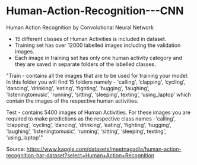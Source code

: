 # Human-Action-Recognition---CNN
Human Action Recognition by Convolutional Neural Network

* 15 different classes of Human Activities is included in dataset.
* Training set has over 12000 labelled images including the validation images.
* Each image in training set has only one human activity category and they are saved in separate folders of the labelled classes.

"Train - contains all the images that are to be used for training your model. In this folder you will find 15 folders namely - 'calling', ’clapping’, ’cycling’, ’dancing’, ‘drinking’, ‘eating’, ‘fighting’, ‘hugging’, ‘laughing’, ‘listeningtomusic’, ‘running’, ‘sitting’, ‘sleeping’, texting’, ‘using_laptop’ which contain the images of the respective human activities.

Test - contains 5400 images of Human Activities. For these images you are required to make predictions as the respective class names -'calling', ’clapping’, ’cycling’, ’dancing’, ‘drinking’, ‘eating’, ‘fighting’, ‘hugging’, ‘laughing’, ‘listeningtomusic’, ‘running’, ‘sitting’, ‘sleeping’, texting’, ‘using_laptop’."

Source: https://www.kaggle.com/datasets/meetnagadia/human-action-recognition-har-dataset?select=Human+Action+Recognition 
